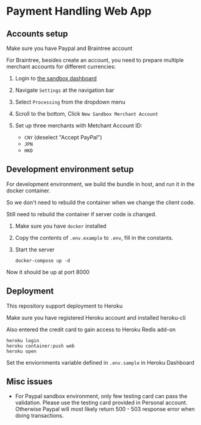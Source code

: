 # Payment Handling Web App

## Accounts setup

Make sure you have Paypal and Braintree account

For Braintree, besides create an account, you need to prepare multiple merchant accounts for different currencies:

1. Login to [the sandbox dashboard](https://sandbox.braintreegateway.com)

2. Navigate `Settings` at the navigation bar

3. Select `Processing` from the dropdown menu

4. Scroll to the bottom, Click `New Sandbox Merchant Account`

5. Set up three merchants with Metchant Account ID:
    - `CNY` (deselect "Accept PayPal")
    - `JPN`
    - `HKD`

## Development environment setup

For development environment, we build the bundle in host, and run it in the docker container.

So we don't need to rebuild the container when we change the client code.

Still need to rebuild the container if server code is changed.

1. Make sure you have `docker` installed

2. Copy the contents of `.env.example` to `.env`, fill in the constants.

3. Start the server
    ```
    docker-compose up -d
    ```

Now it should be up at port 8000

## Deployment

This repository support deployment to Heroku

Make sure you have registered Heroku account and installed heroku-cli

Also entered the credit card to gain access to Heroku Redis add-on

```
heroku login
heroku container:push web
heroku open
``` 

Set the enviornments variable defined in `.env.sample` in Heroku Dashboard

## Misc issues

- For Paypal sandbox environment, only few testing card can pass the validation. Please use the testing card provided in Personal account. Otherwise Paypal will most likely return 500 - 503 response error when doing transactions.
